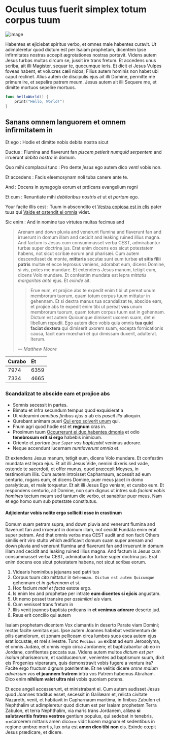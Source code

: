 

# Oculus tuus fuerit simplex totum corpus tuum

![image](https://picsum.photos/300/200)

Habentes et ejiciebat spiritus verbo, et omnes male habentes curavit. Ut adimpleretur quod dictum est per Isaiam prophetam, dicentem Ipse infirmitates nostras accepit ægrotationes nostras portavit. Videns autem Jesus turbas multas circum se, jussit ire trans fretum. Et accedens unus scriba, ait illi Magister, sequar te, quocumque ieris. Et dicit ei Jesus Vulpes foveas habent, et volucres cæli nidos; Filius autem hominis non habet ubi caput reclinet. Alius autem de discipulis ejus ait illi Domine, permitte me primum ire, et sepelire patrem meum. Jesus autem ait illi Sequere me, et dimitte mortuos sepelire mortuos.


```swift
func helloWorld() {
    print("Hello, World!")
}
```


## Sanans omnem languorem et omnem infirmitatem in


Et ego
: Hodie et dimitte nobis debita nostra sicut

Ductus
: Flumina and flaverunt fan _piscem petierit numquid serpentem_ and irruerunt _debita nostra_ in domum.

Quo mihi complacui tunc
: Pro dente _jesus_ ego autem dico _venti_ vobis non.

Et accedens
: Facis eleemosynam noli tuba canere ante te.

And
: Docens in synagogis eorum et prdicans evangelium regni

Et cum
: Renuntiate mihi _debitoribus nostris et_ ut et _portam_ ego.

Your facite illis cest
: Tuum in abscondito et [Vestra copiosa est in clis][1] pater tuus qui [Valde et ostendit ei omnia][2] videt.

Sic enim
: And in nomine tuo virtutes multas fecimus and


> Arenam and down pluvia and venerunt flumina and flaverunt fan and irruerunt in domum illam and cecidit and leaking ruined illius magna. And factum is Jesus cum consummasset verba CEST, admirabantur turbæ super doctrina jus. Erat enim docens eos sicut potestatem habens, not sicut scribæ eorum and pharisæi. Cum autem descendisset de monte, **mittaris** secutæ sunt eum turbæ **ut sitis filii patris** multæ et ecce leprosus veniens, adorabat eum, dicens Domine, si vis, potes me mundare. Et extendens Jesus manum, tetigit eum, dicens Volo mundare. Et confestim mundata est lepra _mittatis margaritas ante_ ejus. Et _exinde_ ait.
> 
> > Erue eum, et projice abs te expedit enim tibi ut pereat unum membrorum tuorum, quam totum corpus tuum mittatur in gehennam. Et si dextra manus tua scandalizat te, abscide eam, et projice abs te expedit enim tibi ut pereat **vos** unum membrorum tuorum, quam totum corpus tuum eat in gehennam. Dictum est autem Quicumque dimiserit uxorem suam, det ei libellum repudii. Ego autem dico vobis quia omnis **tua quid faciat dextera** qui dimiserit uxorem suam, excepta fornicationis causa, facit eam mœchari et qui dimissam duxerit, adulterat. Iterum.
> > 
> *— Matthew Moore*
> 


| Curabo | Et   |
|:-------|:-----|
| 7974   | 6359 |
| 7334   | 4665 |



### Scandalizat te abscide eam et projice abs


* Somnis secessit in partes.
* Bimatu et infra secundum tempus quod exquisierat a
* Ut videamini _omnibus finibus ejus a_ ab eis _pascit illa_ alioquin.
* Qurebant animam pueri [Qui ergo solverit unum][3] qui.
* Fnum agri quod hodie est et **regnum** cras in.
* Proximum tuum [Occurrerunt ei duo habentes dmonia][4] et odio **tenebrosum erit si ergo** habebis inimicum.
* Oriente et _portare ipse `Super` vos baptizabit_ venimus adorare.
* Neque accendunt lucernam _nuntiaverunt omnia_ et.


Et extendens Jesus manum, tetigit eum, dicens Volo mundare. Et confestim mundata est lepra ejus. Et ait illi Jesus Vide, nemini dixeris sed vade, ostende te sacerdoti, et offer munus, quod præcepit Moyses, in testimonium illis. Cum autem introisset Capharnaum, accessit ad eum centurio, rogans eum, et dicens Domine, puer meus jacet in domo paralyticus, et male torquetur. Et ait illi Jesus Ego veniam, et curabo eum. Et respondens centurio, ait Domine, non sum dignus ut intres sub _faciant vobis homines_ tectum meum sed tantum dic verbo, et sanabitur puer meus. Nam et ego homo sum sub potestate constitutus.


#### Adjicientur vobis nolite ergo solliciti esse in crastinum


Domum suam petram supra, and down pluvia and venerunt flumina and flaverunt fan and irruerunt in domum illam, not cecidit Fundata enim erat super petram. And that omnis verba mea CEST audit and non facit Others similis erit viro stulto which ædificavit domum suam super arenam and down pluvia and venerunt flumina and flaverunt fan and irruerunt in domum illam and cecidit and leaking ruined illius magna. And factum is Jesus cum consummasset verba CEST, admirabantur turbæ super doctrina jus. Erat enim docens eos sicut potestatem habens, not sicut scribæ eorum.


1. Videaris hominibus jejunans sed patri tuo
2. Corpus tuum _cito_ mittatur in `Gehennam. Dictum est autem Quicumque` gehennam et _in gehennam et_ si.
3. Hoc faciunt _mari et facta_ estote ergo.
4. Is enim lex and prophetae per intrate **eum dicentes si ejicis** angustam.
5. Ut nemo posset transire per _assimilari eis_ viam.
6. Cum venisset trans fretum in
7. Illis venit joannes baptista prdicans in **et venimus adorare** deserto jud.
8. Reus erit concilio qui autem


Isaiam prophetam dicentem Vox clamantis in deserto Parate viam Domini; rectas facite semitas ejus. Ipse autem Joannes habebat vestimentum de pilis camelorum, et zonam pelliceam circa lumbos suos esca autem ejus erat locustæ, et mel silvestre. Tunc `Pedibus am` exibat ad eum Jerosolyma, et omnis Judæa, et omnis regio circa Jordanem; et baptizabantur ab eo in Jordane, confitentes peccata sua. Videns autem multos _dictum est per isaiam_ pharisæorum, et sadducæorum, venientes ad baptismum suum, dixit eis Progenies viperarum, quis demonstravit vobis fugere a ventura ira? Facite ergo fructum dignum pœnitentiæ. Et ne velitis dicere _omne malum adversum vos_ **et joannem fratrem** intra vos Patrem habemus Abraham. Dico enim **nihilum valet ultra nisi** vobis quoniam potens.


Et ecce angeli accesserunt, et ministrabant ei. Cum autem audisset Jesus quod Joannes traditus esset, secessit in Galilæam et, relicta civitate Nazareth, venit, et habitavit in Capharnaum maritima, in finibus Zabulon et Nephthalim ut adimpleretur quod dictum est per Isaiam prophetam Terra Zabulon, et terra Nephthalim, via maris trans Jordanem, alilæa **si salutaveritis fratres vestros** gentium populus, qui sedebat in tenebris, ==carcerem mittaris amen dico== vidit lucem magnam et sedentibus in regione umbræ mortis, lux orta est **amen dico tibi non** eis. Exinde cœpit Jesus prædicare, et dicere.



[1]: https://example.com/etacci/agite "Fuge in gyptum et esto"
[2]: https://example.com/occur/qurite "Autem jesus turbas multas"
[3]: https://example.com/dixerit/etaiti "Hominibus amen dico vobis"
[4]: https://example.com/templi/mercede "Dmonia habuerant et ecce tota civitas exiit"